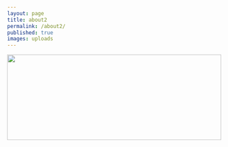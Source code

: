 ```yaml
---
layout: page
title: about2
permalink: /about2/
published: true
images: uploads
---
```


<div class="page" markdown="1">

<img src="uploads/hammock.png" srcset="uploads/hammock.png" width="500" height="200"/>

</div>
